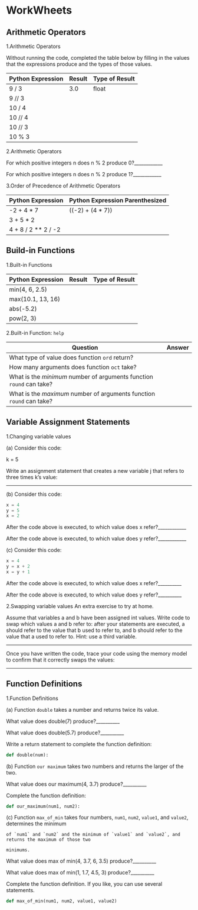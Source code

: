 # WorkWheets
## Arithmetic Operators
1.Arithmetic Operators 

Without running the code, completed the table below by filling in the 
values that the expressions produce and the types of those values.

|Python Expression |  Result       | Type of Result |
|------------------|---------------|----------------|
|9 / 3             |   3.0         |      float     |                     
|9 // 3            |               |                |                                         
|10 / 4            |               |                |                 
|10 // 4           |               |                |                  
|10 // 3           |               |                |                 
|10 % 3            |               |                |

2.Arithmetic Operators 

For which positive integers n does n % 2 produce 0?____________

For which positive integers n does n % 2 produce 1?____________

3.Order of Precedence of Arithmetic Operators 

| Python Expression   | Python Expression Parenthesized |
|-----------------    | --------------------------------|
| -2 + 4 * 7          | ((-2) + (4 * 7))                |
|  3 + 5 * 2          |                                 |
| 4 + 8 / 2 ** 2 / -2 |                                 |

## Build-in Functions 
1.Built-in Functions 

| Python Expression        |   Result         | Type of Result|
|--------------------------| -----------------| --------------|
| min(4, 6, 2.5)           |                  |               |                                      
| max(10.1, 13, 16)        |                  |               |
| abs(-5.2)
| pow(2, 3)                |                  |               |

2.Built-in Function: `help`

| Question                                                              |   Answer   |
|-----------------------------------------------------------------------| -----------|                      
| What type of value does function `ord` return?
| How many arguments does function `oct` take?       
| What is the *minimum* number of arguments function `round` can take?  |
| What is the *maximum* number of arguments function `round` can take?  |            |

## Variable Assignment Statements

1.Changing variable values

(a) Consider this code:

k = 5

Write an assignment statement that creates a new variable j that refers to three times k’s value:
____________ 

(b) Consider this code:

```python 
x = 4
y = 5
x = 2
```
After the code above is executed, to which value does x refer?____________

After the code above is executed, to which value does y refer?____________

(c) Consider this code:

``` python 
x = 4
y = x + 2
x = y + 1
```
After the code above is executed, to which value does x refer?__________

After the code above is executed, to which value does y refer?__________ 

2.Swapping variable values An extra exercise to try at home.

Assume that variables a and b have been assigned int values. Write code to swap which values a and
b refer to: after your statements are executed, a should refer to the value that b used to refer to, and b
should refer to the value that a used to refer to. Hint: use a third variable.

____________

Once you have written the code, trace your code using the memory model to confirm that it correctly
swaps the values:
____________ 

## Function Definitions 

1.Function Definitions 

(a) Function `double` takes a number and returns twice its value.

What value does double(7) produce?__________

What value does double(5.7) produce?__________

Write a return statement to complete the function definition:

```python 
def double(num):
```

(b) Function `our maximum` takes two numbers and returns the larger of the two.

What value does our maximum(4, 3.7) produce?__________

Complete the function definition:

```python
def our_maximum(num1, num2):
```

(c) Function `max_of_min` takes four numbers, `num1`, `num2`, `value1`, and `value2`, determines the minimum

    of `num1` and `num2` and the minimum of `value1` and `value2`, and returns the maximum of those two

    minimums.
    
What value does max of min(4, 3.7, 6, 3.5) produce?__________

What value does max of min(1, 1.7, 4.5, 3) produce?__________

Complete the function definition. If you like, you can use several statements.

```python 
def max_of_min(num1, num2, value1, value2)
```